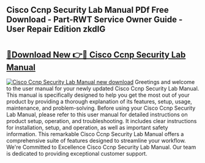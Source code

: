## Cisco Ccnp Security Lab Manual PDf Free Download - Part-RWT Service Owner Guide - User Repair Edition zkdIG

# <h2><a href="http://bc64319.oget.top/?id=Cisco+Ccnp+Security+Lab+Manual">🔗Download New 👉🔴 Cisco Ccnp Security Lab Manual</a></h2>

[![Cisco Ccnp Security Lab Manual new download](https://i.imgur.com/5g1atiW.png)](http://bc64319.oget.top/?id=Cisco+Ccnp+Security+Lab+Manual)
Greetings and welcome to the user manual for your newly updated Cisco Ccnp Security Lab Manual. This manual is specifically designed to help you get the most out of your product by providing a thorough explanation of its features, setup, usage, maintenance, and problem-solving. Before using your Cisco Ccnp Security Lab Manual, please refer to this user manual for detailed instructions on product setup, operation, and troubleshooting. It includes clear instructions for installation, setup, and operation, as well as important safety information. This remarkable Cisco Ccnp Security Lab Manual offers a comprehensive suite of features designed to streamline your workflow. We're Committed to Excellence Cisco Ccnp Security Lab Manual. Our team is dedicated to providing exceptional customer support.
